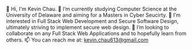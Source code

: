 👋 Hi, I'm Kevin Chau.
🌱 I’m currently studying Computer Science at the University of Delaware and aiming for a Masters in Cyber Seucirty.
🔭 I’m interested in Full Stack Web Development and Secure Software Design, ultimately striving to implement secure web design.
👯 I’m looking to collaborate on any Full Stack Web Applications and to hopefully learn from others.
📫 You can reach  me at: kevin.chau613@gmail.com

<!--
**thekevinchau/thekevinchau** is a ✨ _special_ ✨ repository because its `README.md` (this file) appears on your GitHub profile.

Here are some ideas to get you started:
- 🔭 I’m currently working on ...
- 🌱 I’m currently learning ...
- 👯 I’m looking to collaborate on ...
- 🤔 I’m looking for help with ...
- 💬 Ask me about ...
- 📫 How to reach me: ...
- 😄 Pronouns: ...
- ⚡ Fun fact: ...
-->
